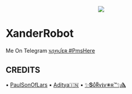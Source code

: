 <p align="center">
  <img src="https://media.giphy.com/media/BAADBAAD8wEAAvDVrFKXslquAw8WdwI/giphy.gif">
</p>

# XanderRobot
Me On Telegram [᥊ꪖꪀᦔɛʀ #PmsHere](https://t.me/XanderRoBot)
 
## CREDITS

▪️ [PaulSonOfLars](https://github.com/PaulSonOfLars/tgbot)
▪️ [Aditya🇮🇳](https://github.com/xditya)
▪️ [✨𝐒υͣʀͫѵ𝖎ѵ✺ʀ™️✨⟁⃤](https://github.com/Sur-vivor)
